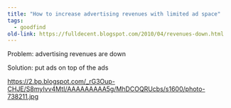 ```yaml
---
title: "How to increase advertising revenues with limited ad space"
tags: 
  - goodfind
old-link: https://fulldecent.blogspot.com/2010/04/revenues-down.html
---
```


Problem: advertising revenues are down

Solution: put ads on top of the ads

<https://2.bp.blogspot.com/_rG3Oup-CHJE/S8myIvv4MtI/AAAAAAAAA5g/MhDCOQRUcbs/s1600/photo-738211.jpg>
